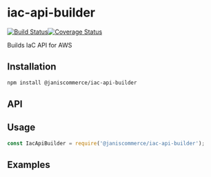 # iac-api-builder

[![Build Status](https://travis-ci.org/janis-commerce/iac-api-builder.svg?branch=master)](https://travis-ci.org/janis-commerce/iac-api-builder)[![Coverage Status](https://coveralls.io/repos/github/janis-commerce/iac-api-builder/badge.svg?branch=master)](https://coveralls.io/github/janis-commerce/iac-api-builder?branch=master)

Builds IaC API for AWS

## Installation
```sh
npm install @janiscommerce/iac-api-builder
```

## API


## Usage
```js
const IacApiBuilder = require('@janiscommerce/iac-api-builder');

```

## Examples
